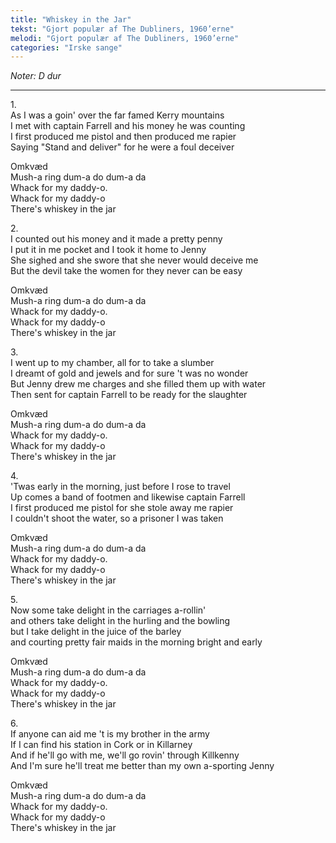 ```yaml
---
title: "Whiskey in the Jar"
tekst: "Gjort populær af The Dubliners, 1960’erne"
melodi: "Gjort populær af The Dubliners, 1960’erne"
categories: "Irske sange"
---
```

*Noter: D dur* <br>

***

1.<br>
As I was a goin' over the far famed Kerry mountains<br>
I met with captain Farrell and his money he was counting<br>
I first produced me pistol and then produced me rapier<br>
Saying "Stand and deliver" for he were a foul deceiver<br>

Omkvæd<br>
Mush-a ring dum-a do dum-a da<br>
Whack for my daddy-o.<br>
Whack for my daddy-o<br>
There's whiskey in the jar<br>

2.<br>
I counted out his money and it made a pretty penny<br>
I put it in me pocket and I took it home to Jenny<br>
She sighed and she swore that she never would deceive me<br>
But the devil take the women for they never can be easy<br>

Omkvæd<br>
Mush-a ring dum-a do dum-a da<br>
Whack for my daddy-o.<br>
Whack for my daddy-o<br>
There's whiskey in the jar<br>

3.<br>
I went up to my chamber, all for to take a slumber<br>
I dreamt of gold and jewels and for sure 't was no wonder<br>
But Jenny drew me charges and she filled them up with water<br>
Then sent for captain Farrell to be ready for the slaughter<br>

Omkvæd<br>
Mush-a ring dum-a do dum-a da<br>
Whack for my daddy-o.<br>
Whack for my daddy-o<br>
There's whiskey in the jar<br>

4.<br>
'Twas early in the morning, just before I rose to travel<br>
Up comes a band of footmen and likewise captain Farrell<br>
I first produced me pistol for she stole away me rapier<br>
I couldn't shoot the water, so a prisoner I was taken<br>

Omkvæd<br>
Mush-a ring dum-a do dum-a da<br>
Whack for my daddy-o.<br>
Whack for my daddy-o<br>
There's whiskey in the jar<br>

5.<br>
Now some take delight in the carriages a-rollin'<br>
and others take delight in the hurling and the bowling<br>
but I take delight in the juice of the barley<br>
and courting pretty fair maids in the morning bright and early<br>

Omkvæd<br>
Mush-a ring dum-a do dum-a da<br>
Whack for my daddy-o.<br>
Whack for my daddy-o<br>
There's whiskey in the jar<br>

6.<br>
If anyone can aid me 't is my brother in the army<br>
If I can find his station in Cork or in Killarney<br>
And if he'll go with me, we'll go rovin' through Killkenny<br>
And I'm sure he'll treat me better than my own a-sporting Jenny<br>

Omkvæd<br>
Mush-a ring dum-a do dum-a da<br>
Whack for my daddy-o.<br>
Whack for my daddy-o<br>
There's whiskey in the jar<br>
